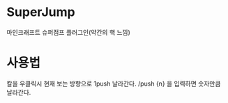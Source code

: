 # SuperJump
마인크래프트 슈퍼점프 플러그인(약간의 핵 느낌)
# 사용법
칼을 우클릭시 현재 보는 방향으로 1push 날라간다.
/push {n} 을 입력하면 숫자만큼 날라간다.
